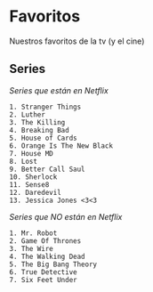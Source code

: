 Favoritos
=========

Nuestros favoritos de la tv (y el cine)


Series
------
*Series que están en Netflix*

```
1. Stranger Things
2. Luther
3. The Killing
4. Breaking Bad
5. House of Cards
6. Orange Is The New Black
7. House MD
8. Lost
9. Better Call Saul
10. Sherlock
11. Sense8
12. Daredevil
13. Jessica Jones <3<3

```

*Series que NO están en Netflix*

```
1. Mr. Robot
2. Game Of Thrones
3. The Wire
4. The Walking Dead
5. The Big Bang Theory
6. True Detective
7. Six Feet Under

```